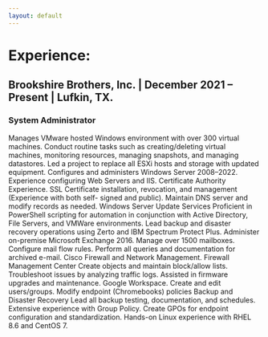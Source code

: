 ```yaml
---
layout: default
---
```

<h1>Experience:</h1>
<h2>Brookshire Brothers, Inc. | December 2021 – Present | Lufkin, TX.</h2>
<h3>System Administrator</h3>
Manages VMware hosted Windows environment with over 300 virtual machines.
  Conduct routine tasks such as creating/deleting virtual machines, monitoring resources, managing snapshots, and managing datastores.
Led a project to replace all ESXi hosts and storage with updated equipment.
Configures and administers Windows Server 2008–2022.
  Experience configuring Web Servers and IIS.
  Certificate Authority Experience.
    SSL Certificate installation, revocation, and management (Experience with both self- signed and public).
  Maintain DNS server and modify records as needed.
Windows Server Update Services
Proficient in PowerShell scripting for automation in conjunction with Active Directory, File Servers, and VMWare environments.
Lead backup and disaster recovery operations using Zerto and IBM Spectrum Protect Plus.
Administer on-premise Microsoft Exchange 2016.
  Manage over 1500 mailboxes.
  Configure mail flow rules.
  Perform all queries and documentation for archived e-mail.
Cisco Firewall and Network Management.
  Firewall Management Center
  Create objects and maintain block/allow lists.
  Troubleshoot issues by analyzing traffic logs.
  Assisted in firmware upgrades and maintenance.
Google Workspace.
  Create and edit users/groups.
  Modify endpoint (Chromebooks) policies
Backup and Disaster Recovery
Lead all backup testing, documentation, and schedules.
Extensive experience with Group Policy.
  Create GPOs for endpoint configuration and standardization.
  Hands-on Linux experience with RHEL 8.6 and CentOS 7.
